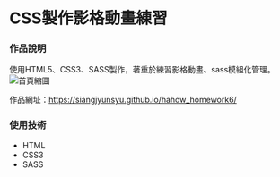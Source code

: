 CSS製作影格動畫練習
===

### 作品說明
使用HTML5、CSS3、SASS製作，著重於練習影格動畫、sass模組化管理。
![首頁縮圖](https://imgur.com/A6ltXLS.png)

作品網址：https://siangjyunsyu.github.io/hahow_homework6/

### 使用技術
- HTML
- CSS3
- SASS